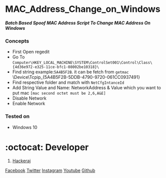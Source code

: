 # MAC_Address_Change_on_Windows

***Batch Based Spoof MAC Address Script To Change MAC Address On Windows***

### Concepts

- First Open regedit
- Go To `Computer\HKEY_LOCAL_MACHINE\SYSTEM\ControlSet001\Control\Class\{4d36e972-e325-11ce-bfc1-08002be10318}\`
- Find string example:`5A4B5F2B`. it can be fetch from `getmac` \Device\Tcpip_{5A4B5F2B-5DDB-4790-9720-061CC0937491}
- Find respective folder and match with `NetCfgIntanceId`
- Add String Value and Name: NetworkAddress & Value which you want to put mac `[mac second octet must be 2,6,A&E]`
- Disable Network
- Enable Network
	
### Tested on

- Windows 10

# :octocat: Developer
1. [Hackeraj](https://www.facebook.com/raazkapoorkushwaha/)


[Facebook](https://www.facebook.com/HackerajOfficial/)
[Twitter](https://twitter.com/Hackeraj_np/)
[Instagram](https://www.instagram.com/hackeraj/)
[Youtube](https://www.youtube.com/HackerajOfficial/)
[Github](https://www.github.com/HackerajOfficial/)
